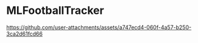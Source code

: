 # MLFootballTracker

https://github.com/user-attachments/assets/a747ecd4-060f-4a57-b250-3ca2d61fcd66
